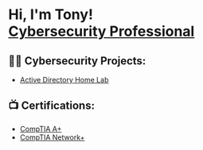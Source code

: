 <h1>Hi, I'm Tony! <br/><a href="https://github.com/joshmadakor1">Cybersecurity Professional</a>

<h2>👨‍💻 Cybersecurity Projects:</h2>

- [Active Directory Home Lab](https://github.com/kingjr95/LABURL)

<h2>📺 Certifications:</h2>

- [CompTIA A+]()
- [CompTIA Network+]()

<!--
**joshmadakor1/joshmadakor1** is a ✨ _special_ ✨ repository because its `README.md` (this file) appears on your GitHub profile.

Here are some ideas to get you started:

- 🔭 I’m currently working on ...
- 🌱 I’m currently learning ...
- 👯 I’m looking to collaborate on ...
- 🤔 I’m looking for help with ...
- 💬 Ask me about ...
- 📫 How to reach me: ...
- 😄 Pronouns: ...
- ⚡ Fun fact: ...
-->
